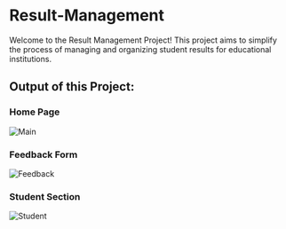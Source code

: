 # Result-Management
Welcome to the Result Management Project! This project aims to simplify the process of managing and organizing student results for educational institutions.

## Output of this Project:

### Home Page
![Main](https://github.com/Abhishek-Bobade/Result-Management/assets/159528652/a9dcea4e-2fcc-4d76-8b39-a71cc90789d3)

### Feedback Form
![Feedback](https://github.com/Abhishek-Bobade/Result-Management/assets/159528652/970c1429-ce80-460f-bf39-5b1dfe96f753)

### Student Section
![Student](https://github.com/Abhishek-Bobade/Result-Management/assets/159528652/4a3b3bdf-e0be-4f4a-a6de-7060239840ed)
